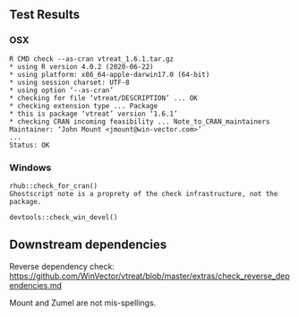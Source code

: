 
## Test Results

### OSX

    R CMD check --as-cran vtreat_1.6.1.tar.gz
    * using R version 4.0.2 (2020-06-22)
    * using platform: x86_64-apple-darwin17.0 (64-bit)
    * using session charset: UTF-8
    * using option ‘--as-cran’
    * checking for file ‘vtreat/DESCRIPTION’ ... OK
    * checking extension type ... Package
    * this is package ‘vtreat’ version ‘1.6.1’
    * checking CRAN incoming feasibility ... Note_to_CRAN_maintainers
    Maintainer: ‘John Mount <jmount@win-vector.com>’
    ...
    Status: OK


### Windows

    rhub::check_for_cran()
    Ghostscript note is a proprety of the check infrastructure, not the package.

    devtools::check_win_devel()

## Downstream dependencies

Reverse dependency check:
    https://github.com/WinVector/vtreat/blob/master/extras/check_reverse_dependencies.md
     
Mount and Zumel are not mis-spellings.
